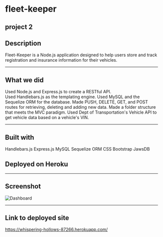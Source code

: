# fleet-keeper
project 2
---
## Description

Fleet-Keeper is a Node.js application designed to help users store and track registration and insurance information for their vehicles.

---

## What we did

Used Node.js and Express.js to create a RESTful API.  
Used Handlebars.js as the templating engine. 
Used MySQL and the Sequelize ORM for the database.
Made PUSH, DELETE, GET, and POST routes for retrieving, deleting and adding new data.
Made a folder structure that meets the MVC paradigm.
Used Dept of Transportation's Vehicle API to get vehicle data based on a vehicle's VIN.

---

## Built with
Handlebars.js
Express.js
MySQL
Sequelize ORM
CSS
Bootstrap
JawsDB
## Deployed on Heroku

---

## Screenshot

![Dashboard]()

---

## Link to deployed site

https://whispering-hollows-87266.herokuapp.com/
